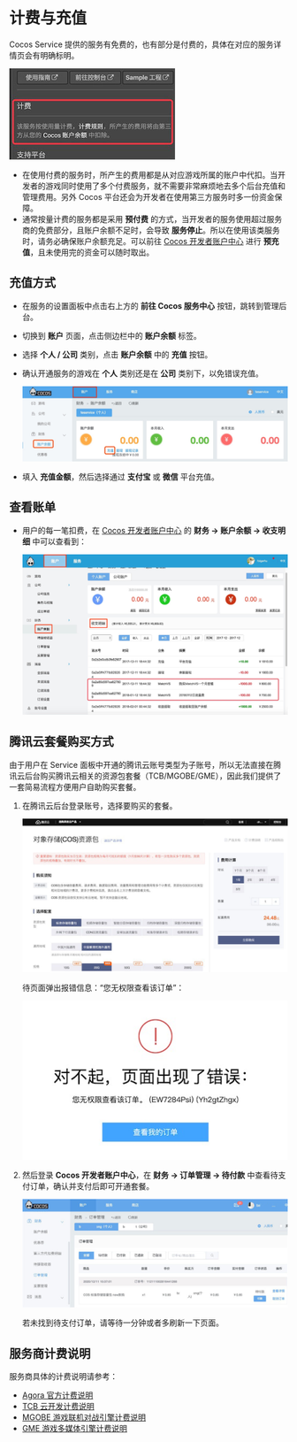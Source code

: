 # 计费与充值

Cocos Service 提供的服务有免费的，也有部分是付费的，具体在对应的服务详情页会有明确标明。

![](image/panel-detail-billing.jpg)

* 在使用付费的服务时，所产生的费用都是从对应游戏所属的账户中代扣。当开发者的游戏同时使用了多个付费服务，就不需要非常麻烦地去多个后台充值和管理费用。另外 Cocos 平台还会为开发者在使用第三方服务时多一份资金保障。
* 通常按量计费的服务都是采用 **预付费** 的方式，当开发者的服务使用超过服务商的免费部分，且账户余额不足时，会导致 **服务停止**。所以在使用该类服务时，请务必确保账户余额充足。可以前往 [Cocos 开发者账户中心](https://account.cocos.com/) 进行 **预充值**，且未使用完的资金可以随时取出。

## 充值方式

- 在服务的设置面板中点击右上方的 **前往 Cocos 服务中心** 按钮，跳转到管理后台。
- 切换到 **账户** 页面，点击侧边栏中的 **账户余额** 标签。
- 选择 **个人 / 公司** 类别，点击 **账户余额** 中的 **充值** 按钮。
- 确认开通服务的游戏在 **个人** 类别还是在 **公司** 类别下，以免错误充值。

    ![](image/console-balance.jpg)

- 填入 **充值金额**，然后选择通过 **支付宝** 或 **微信** 平台充值。

## 查看账单

- 用户的每一笔扣费，在 [Cocos 开发者账户中心](https://account.cocos.com/) 的 **财务 -> 账户余额 -> 收支明细** 中可以查看到：

    ![](image/console-billing.jpg)

## 腾讯云套餐购买方式

由于用户在 Service 面板中开通的腾讯云账号类型为子账号，所以无法直接在腾讯云后台购买腾讯云相关的资源包套餐（TCB/MGOBE/GME），因此我们提供了一套简易流程方便用户自助购买套餐。

1. 在腾讯云后台登录账号，选择要购买的套餐。

    ![](image/tencloud-buy.jpg)
    
    待页面弹出报错信息：“您无权限查看该订单”：

    ![](image/tencloud-error.jpg)

2. 然后登录 **Cocos 开发者账户中心**，在 **财务 -> 订单管理 -> 待付款** 中查看待支付订单，确认并支付后即可开通套餐。

    ![](image/tencloud-order.jpg)

    若未找到待支付订单，请等待一分钟或者多刷新一下页面。

## 服务商计费说明

服务商具体的计费说明请参考：

- [Agora 官方计费说明](https://docs.agora.io/cn/Voice/billing_rtc?platform=All%20Platforms)
- [TCB 云开发计费说明](https://cloud.tencent.com/document/product/876/18864)
- [MGOBE 游戏联机对战引擎计费说明](https://cloud.tencent.com/document/product/1038/33293)
- [GME 游戏多媒体引擎计费说明](https://cloud.tencent.com/document/product/607/38500)
